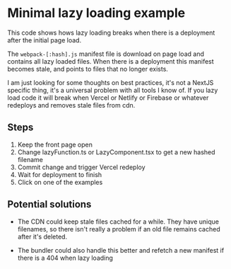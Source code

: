 # Minimal lazy loading example

This code shows hows lazy loading breaks when there is a deployment after the initial page load.

The `webpack-[:hash].js` manifest file is download on page load and contains all lazy loaded files. When there is a deployment this manifest becomes stale, and points to files that no longer exists.

I am just looking for some thoughts on best practices, it's not a NextJS specific thing, it's a universal problem with all tools I know of. If you lazy load code it will break when Vercel or Netlify or Firebase or whatever redeploys and removes stale files from cdn.


## Steps
1. Keep the front page open
2. Change lazyFunction.ts or LazyComponent.tsx to get a new hashed filename
3. Commit change and trigger Vercel redeploy
4. Wait for deployment to finish
5. Click on one of the examples


## Potential solutions

* The CDN could keep stale files cached for a while. They have unique filenames, so there isn't really a problem if an old file remains cached after it's deleted.

* The bundler could also handle this better and refetch a new manifest if there is a 404 when lazy loading
